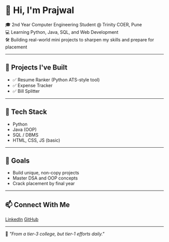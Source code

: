 # 👋 Hi, I'm Prajwal

🎓 2nd Year Computer Engineering Student @ Trinity COER, Pune  
💻 Learning Python, Java, SQL, and Web Development  
🛠️ Building real-world mini projects to sharpen my skills and prepare for placement

---

## 🚀 Projects I've Built
- ✅ Resume Ranker (Python ATS-style tool)
- ✅ Expense Tracker
- ✅ Bill Splitter

---

## 🔧 Tech Stack
- Python
- Java (OOP)
- SQL / DBMS
- HTML, CSS, JS (basic)

---

## 🎯 Goals
- Build unique, non-copy projects  
- Master DSA and OOP concepts  
- Crack placement by final year

---

## 📫 Connect With Me
[LinkedIn](https://www.linkedin.com/in/prajwal-butte)
[GitHub](https://github.com/prajwalbutte)

---

💬 *"From a tier-3 college, but tier-1 efforts daily."*